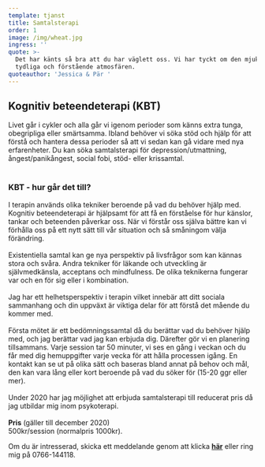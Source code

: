 ```yaml
---
template: tjanst
title: Samtalsterapi
order: 1
image: /img/wheat.jpg
ingress: ''
quote: >-
  Det har känts så bra att du har väglett oss. Vi har tyckt om den mjuka,
  tydliga och förstående atmosfären.
quoteauthor: 'Jessica & Pär '
---
```

## **Kognitiv beteendeterapi (KBT)**

Livet går i cykler och alla går vi igenom perioder som känns extra tunga, obegripliga eller smärtsamma. Ibland behöver vi söka stöd och hjälp för att förstå och hantera dessa perioder så att vi sedan kan gå vidare med nya erfarenheter. Du kan söka samtalsterapi för depression/utmattning, ångest/panikångest, social fobi, stöd- eller krissamtal.<br/><br/>

### **KBT - hur går det till?**

I terapin används olika tekniker beroende på vad du behöver hjälp med. Kognitiv beteendeterapi är hjälpsamt för att få en förståelse för hur känslor, tankar och beteenden påverkar oss. När vi förstår oss själva bättre kan vi förhålla oss på ett nytt sätt till vår situation och så småningom välja förändring. <br></br>Existentiella samtal kan ge nya perspektiv på livsfrågor som kan kännas stora och svåra. Andra tekniker för läkande och utveckling är självmedkänsla, acceptans och mindfulness. De olika teknikerna fungerar var och en för sig eller i kombination.<br></br>Jag har ett helhetsperspektiv i terapin vilket innebär att ditt sociala sammanhang och din uppväxt är viktiga delar för att förstå det mående du kommer med.<br/><br/>Första mötet är ett bedömningssamtal då du berättar vad du behöver hjälp med, och jag berättar vad jag kan erbjuda dig. Därefter gör vi en planering tillsammans. Varje session tar 50 minuter, vi ses en gång i veckan och du får med dig hemuppgifter varje vecka för att hålla processen igång. En kontakt kan se ut på olika sätt och baseras bland annat på behov och mål, den kan vara lång eller kort beroende på vad du söker för (15-20 ggr eller mer). <br></br>Under 2020 har jag möjlighet att erbjuda samtalsterapi till reducerat pris då jag utbildar mig inom psykoterapi.<br></br>**Pris** (gäller till december 2020)</br> 500kr/session (normalpris 1000kr).

Om du är intresserad, skicka ett meddelande genom att klicka **[här](https://dinrytm.se/kontakt)** eller ring mig på 0766-144118.